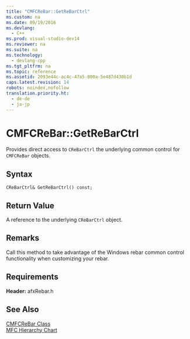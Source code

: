 ```yaml
---
title: "CMFCReBar::GetReBarCtrl"
ms.custom: na
ms.date: 09/19/2016
ms.devlang: 
  - C++
ms.prod: visual-studio-dev14
ms.reviewer: na
ms.suite: na
ms.technology: 
  - devlang-cpp
ms.tgt_pltfrm: na
ms.topic: reference
ms.assetid: 2093e44c-ac4c-47a5-800a-5e487d430b1d
caps.latest.revision: 14
robots: noindex,nofollow
translation.priority.ht: 
  - de-de
  - ja-jp
---
```

# CMFCReBar::GetReBarCtrl
Provides direct access to `CReBarCtrl` the underlying common control for `CMFCReBar` objects.  
  
## Syntax  
  
```  
CReBarCtrl& GetReBarCtrl() const;  
```  
  
## Return Value  
 A reference to the underlying `CReBarCtrl` object.  
  
## Remarks  
 Call this method to take advantage of the Windows rebar common control functionality when customizing your rebar.  
  
## Requirements  
 **Header:** afxRebar.h  
  
## See Also  
 [CMFCReBar Class](../vs140/CMFCReBar-Class.md)   
 [MFC Hierarchy Chart](../vs140/Hierarchy-Chart.md)